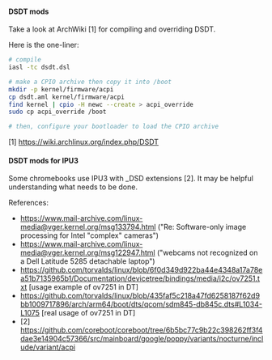 #### DSDT mods

Take a look at ArchWiki [1] for compiling and overriding DSDT.

Here is the one-liner:
```bash
# compile
iasl -tc dsdt.dsl

# make a CPIO archive then copy it into /boot
mkdir -p kernel/firmware/acpi
cp dsdt.aml kernel/firmware/acpi
find kernel | cpio -H newc --create > acpi_override
sudo cp acpi_override /boot

# then, configure your bootloader to load the CPIO archive
```

[1] https://wiki.archlinux.org/index.php/DSDT


#### DSDT mods for IPU3

Some chromebooks use IPU3 with _DSD extensions [2]. It may be helpful understanding what needs to be done.

References:
- https://www.mail-archive.com/linux-media@vger.kernel.org/msg133794.html
  ("Re: Software-only image processing for Intel "complex" cameras")
- https://www.mail-archive.com/linux-media@vger.kernel.org/msg122947.html
  ("webcams not recognized on a Dell Latitude 5285 detachable laptop")
- https://github.com/torvalds/linux/blob/6f0d349d922ba44e4348a17a78ea51b7135965b1/Documentation/devicetree/bindings/media/i2c/ov7251.txt
  [usage example of ov7251 in DT]
- https://github.com/torvalds/linux/blob/435faf5c218a47fd6258187f62d9bb1009717896/arch/arm64/boot/dts/qcom/sdm845-db845c.dts#L1034-L1075
  [real usage of ov7251 in DT]
- [2] https://github.com/coreboot/coreboot/tree/6b5bc77c9b22c398262ff3f4dae3e14904c57366/src/mainboard/google/poppy/variants/nocturne/include/variant/acpi
